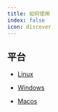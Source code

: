 ```yaml
---
title: 如何使用
index: false
icon: discover
---
```


## 平台

- [Linux](linux.md)

- [Windows](windows.md)

- [Macos](macos.md)
